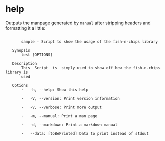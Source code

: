 # help
Outputs the manpage generated by `manual` after stripping headers and formatting it a little:

```

       sample - Script to show the usage of the fish-n-chips library

   Synopsis
       test [OPTIONS]

   Description
       This  Script  is  simply used to show off how the fish-n-chips library is
       used

   Options
       ·   -h, --help: Show this help

       ·   -V, --version: Print version information

       ·   -v, --verbose: Print more output

       ·   -m, --manual: Print a man page

       ·   -d, --markdown: Print a markdown manual

       ·   --data: [toBePrinted] Data to print instead of stdout

```

